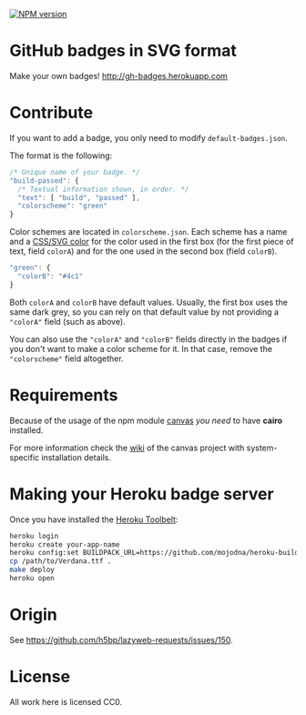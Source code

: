 [![NPM version](http://b.adge.me/npm/v/gh-badges.svg)](https://npmjs.org/package/gh-badges)

# GitHub badges in SVG format

Make your own badges! <http://gh-badges.herokuapp.com>

# Contribute

If you want to add a badge, you only need to modify `default-badges.json`.

The format is the following:

```js
/* Unique name of your badge. */
"build-passed": {
  /* Textual information shown, in order. */
  "text": [ "build", "passed" ],
  "colorscheme": "green"
}
```

Color schemes are located in `colorscheme.json`. Each scheme has a name and
a [CSS/SVG color](http://www.w3.org/TR/SVG/types.html#DataTypeColor) for the
color used in the first box (for the first piece of text, field `colorA`) and
for the one used in the second box (field `colorB`).

```js
"green": {
  "colorB": "#4c1"
}
```

Both `colorA` and `colorB` have default values. Usually, the first box uses the
same dark grey, so you can rely on that default value by not providing a
`"colorA"` field (such as above).

You can also use the `"colorA"` and `"colorB"` fields directly in the badges if
you don't want to make a color scheme for it. In that case, remove the
`"colorscheme"` field altogether.

# Requirements

Because of the usage of the npm module [canvas](https://npmjs.org/package/canvas) *you need* to have **cairo** installed.

For more information check the [wiki](https://github.com/LearnBoost/node-canvas/wiki/_pages) of the canvas project with system-specific installation details.

# Making your Heroku badge server

Once you have installed the [Heroku Toolbelt](https://toolbelt.heroku.com/):

```bash
heroku login
heroku create your-app-name
heroku config:set BUILDPACK_URL=https://github.com/mojodna/heroku-buildpack-multi.git#build-env
cp /path/to/Verdana.ttf .
make deploy
heroku open
```

# Origin

See <https://github.com/h5bp/lazyweb-requests/issues/150>.

# License

All work here is licensed CC0.
